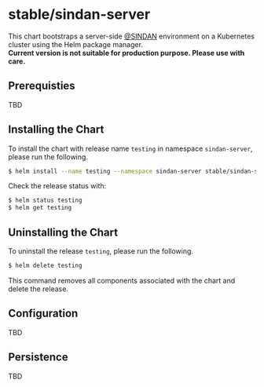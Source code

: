 # stable/sindan-server
This chart bootstraps a server-side [@SINDAN](https://github.com/SINDAN) environment on a Kubernetes cluster using the Helm package manager.  
**Current version is not suitable for production purpose. Please use with care.**

## Prerequisties
TBD

## Installing the Chart
To install the chart with release name `testing` in namespace `sindan-server`, please run the following.
```bash
$ helm install --name testing --namespace sindan-server stable/sindan-server
```
Check the release status with:
```bash
$ helm status testing
$ helm get testing
```

## Uninstalling the Chart
To uninstall the release `testing`, please run the following.
```bash
$ helm delete testing
```
This command removes all components associated with the chart and delete the release.

## Configuration
TBD

## Persistence
TBD
